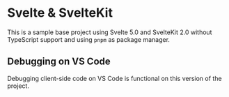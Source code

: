 # Svelte & SvelteKit

This is a sample base project using Svelte 5.0 and SvelteKit 2.0 without TypeScript support and using `pnpm` as package manager.

## Debugging on VS Code

Debugging client-side code on VS Code is functional on this version of the project.
